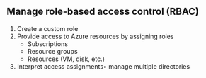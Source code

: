 
## Manage role-based access control (RBAC)
1. Create a custom role
2. Provide access to Azure resources by assigning roles
    * Subscriptions
    * Resource groups
    * Resources (VM, disk, etc.)
3. Interpret access assignments• manage multiple directories
